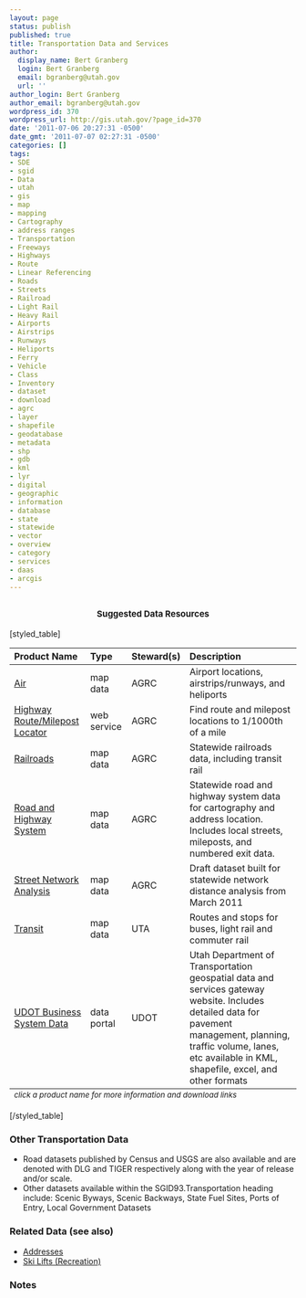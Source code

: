 ```yaml
---
layout: page
status: publish
published: true
title: Transportation Data and Services
author:
  display_name: Bert Granberg
  login: Bert Granberg
  email: bgranberg@utah.gov
  url: ''
author_login: Bert Granberg
author_email: bgranberg@utah.gov
wordpress_id: 370
wordpress_url: http://gis.utah.gov/?page_id=370
date: '2011-07-06 20:27:31 -0500'
date_gmt: '2011-07-07 02:27:31 -0500'
categories: []
tags:
- SDE
- sgid
- Data
- utah
- gis
- map
- mapping
- Cartography
- address ranges
- Transportation
- Freeways
- Highways
- Route
- Linear Referencing
- Roads
- Streets
- Railroad
- Light Rail
- Heavy Rail
- Airports
- Airstrips
- Runways
- Heliports
- Ferry
- Vehicle
- Class
- Inventory
- dataset
- download
- agrc
- layer
- shapefile
- geodatabase
- metadata
- shp
- gdb
- kml
- lyr
- digital
- geographic
- information
- database
- state
- statewide
- vector
- overview
- category
- services
- daas
- arcgis
---
```

<h2 style="text-align: center;"><span class="Apple-style-span" style="font-size: 15px;">Suggested Data Resources</span></h2>
<p>[styled_table]</p>
<table>
<thead>
<tr>
<th style="text-align: left;" scope="col">Product Name</th>
<th style="text-align: left;" scope="col">Type</th>
<th style="text-align: left;" scope="col">Steward(s)</th>
<th style="text-align: left;" scope="col">Description</th>
</tr>
</thead>
<tfoot>
<tr>
<td colspan="5"><sub><em>click a product name for more information and download links</em></sub></td>
</tr>
</tfoot>
<tbody>
<tr>
<td style="text-align: left;"><a href="/data/sgid-transportation/air/">Air</a></td>
<td style="text-align: left;">map data</td>
<td style="text-align: left;">AGRC</td>
<td style="text-align: left;">Airport locations, airstrips/runways, and heliports</td>
</tr>
<tr>
<td style="text-align: left;"><a href="/data/sgid-transportation/highway-routemilepost-locator">Highway Route/Milepost Locator</a></td>
<td style="text-align: left;">web service</td>
<td style="text-align: left;">AGRC</td>
<td style="text-align: left;">Find route and milepost locations to 1/1000th of a mile</td>
</tr>
<tr>
<td style="text-align: left;"><a href="/data/sgid-transportation/railroads">Railroads</a></td>
<td style="text-align: left;">map data</td>
<td style="text-align: left;">AGRC</td>
<td style="text-align: left;">Statewide railroads data, including transit rail</td>
</tr>
<tr>
<td style="text-align: left;"><a title="Roads and Highway System" href="/data/sgid-transportation/roads-system/">Road and Highway System</a></td>
<td style="text-align: left;">map data</td>
<td style="text-align: left;">AGRC</td>
<td style="text-align: left;">Statewide road and highway system data for cartography and address location. Includes local streets, mileposts, and numbered exit data.</td>
</tr>
<tr>
<td style="text-align: left;"><a href="ftp://ftp.agrc.utah.gov/UtahSGID_Vector/UTM12_NAD83/NetworkAnalysis/UtahRoadsNetworkAnalysis.zip">Street Network Analysis</a></td>
<td style="text-align: left;">map data</td>
<td style="text-align: left;">AGRC</td>
<td style="text-align: left;">Draft dataset built for statewide network distance analysis from March 2011</td>
</tr>
<tr>
<td style="text-align: left;"><a href="/data/sgid-transportation/transit">Transit</a></td>
<td style="text-align: left;">map data</td>
<td style="text-align: left;">UTA</td>
<td style="text-align: left;">Routes and stops for buses, light rail and commuter rail</td>
</tr>
<tr>
<td style="text-align: left;"><a href="http://data.udot.utah.gov" target="_blank">UDOT Business System Data</a></td>
<td style="text-align: left;">data portal</td>
<td style="text-align: left;">UDOT</td>
<td style="text-align: left;">Utah Department of Transportation geospatial data and services gateway website. Includes detailed data for pavement management, planning, traffic volume, lanes, etc available in KML, shapefile, excel, and other formats</td>
</tr>
</tbody>
</table>
<p>[/styled_table]</p>
<h3>Other Transportation Data</h3>
<ul>
<li>Road datasets published by Census and USGS are also available and are denoted with DLG and TIGER respectively along with the year of release and/or scale.</li>
<li>Other datasets available within the SGID93.Transportation heading include: Scenic Byways, Scenic Backways, State Fuel Sites, Ports of Entry, Local Government Datasets</li>
</ul>
<h3>Related Data (see also)</h3>
<ul>
<li><a href="/data/address-overview/">Addresses</a></li>
<li><a href="/data/recreation/ski-areas/">Ski Lifts (Recreation)</a></li>
</ul>
<h3>Notes</h3>
